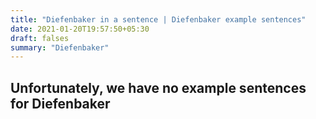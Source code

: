 ```yaml
---
title: "Diefenbaker in a sentence | Diefenbaker example sentences"
date: 2021-01-20T19:57:50+05:30
draft: falses
summary: "Diefenbaker"
---
```

## Unfortunately, we have no example sentences for Diefenbaker                 
